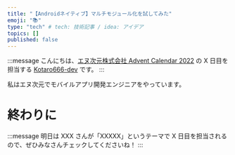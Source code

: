 ```yaml
---
title: "【Androidネイティブ】マルチモジュール化を試してみた"
emoji: "📚"
type: "tech" # tech: 技術記事 / idea: アイデア
topics: []
published: false
---
```


:::message
こんにちは、[エヌ次元株式会社 Advent Calendar 2022](https://qiita.com/advent-calendar/2022/nzigen) の X 日目を担当する [Kotaro666-dev](https://twitter.com/Kotaro666_dev) です。
:::

私はエヌ次元でモバイルアプリ開発エンジニアをやっています。

# 終わりに

:::message
明日は XXX さんが「XXXXX」というテーマで X 日目を担当されるので、ぜひみなさんチェックしてくださいね！
:::

